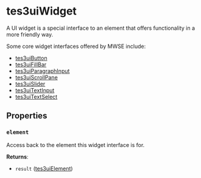 # tes3uiWidget
<div class="search_terms" style="display: none">tes3uiwidget, widget</div>

<!---
	This file is autogenerated. Do not edit this file manually. Your changes will be ignored.
	More information: https://github.com/MWSE/MWSE/tree/master/docs
-->

A UI widget is a special interface to an element that offers functionality in a more friendly way.

Some core widget interfaces offered by MWSE include:

* [tes3uiButton](https://mwse.github.io/MWSE/types/tes3uiButton)
* [tes3uiFillBar](https://mwse.github.io/MWSE/types/tes3uiFillBar)
* [tes3uiParagraphInput](https://mwse.github.io/MWSE/types/tes3uiParagraphInput)
* [tes3uiScrollPane](https://mwse.github.io/MWSE/types/tes3uiScrollPane)
* [tes3uiSlider](https://mwse.github.io/MWSE/types/tes3uiSlider)
* [tes3uiTextInput](https://mwse.github.io/MWSE/types/tes3uiTextInput)
* [tes3uiTextSelect](https://mwse.github.io/MWSE/types/tes3uiTextSelect)

## Properties

### `element`
<div class="search_terms" style="display: none">element</div>

Access back to the element this widget interface is for.

**Returns**:

* `result` ([tes3uiElement](../types/tes3uiElement.md))

